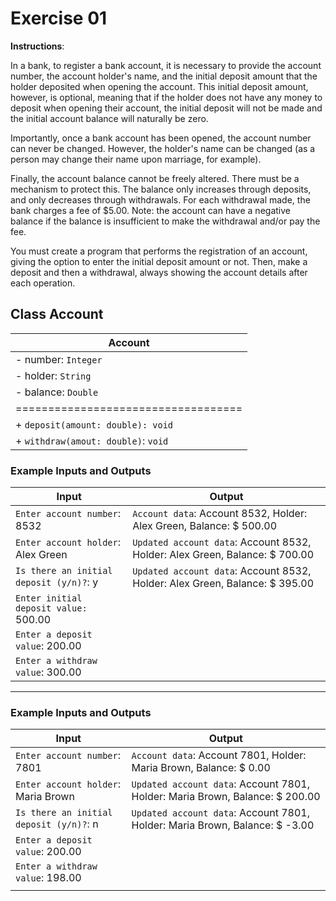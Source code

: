 # Exercise 01
**Instructions**:

In a bank, to register a bank account, it is necessary to provide the account number, the account holder's name, and the initial deposit amount that the holder deposited when opening the account. This initial deposit amount, however, is optional, meaning that if the holder does not have any money to deposit when opening their account, the initial deposit will not be made and the initial account balance will naturally be zero.

Importantly, once a bank account has been opened, the account number can never be changed. However, the holder's name can be changed (as a person may change their name upon marriage, for example).

Finally, the account balance cannot be freely altered. There must be a mechanism to protect this. The balance only increases through deposits, and only decreases through withdrawals. For each withdrawal made, the bank charges a fee of $5.00. Note: the account can have a negative balance if the balance is insufficient to make the withdrawal and/or pay the fee.

You must create a program that performs the registration of an account, giving the option to enter the initial deposit amount or not. Then, make a deposit and then a withdrawal, always showing the account details after each operation.

## Class Account

| **Account**                         |
|-------------------------------------|
| - number: `Integer`                 |
| - holder: `String`                  |
| - balance: `Double`                 |
| =================================== |
| + `deposit(amount: double): void`   |
| + `withdraw(amout: double)`: `void` |


### Example Inputs and Outputs

| **Input**                               | **Output**                                                                  |
|-----------------------------------------|-----------------------------------------------------------------------------|
| `Enter account number`: 8532            | `Account data`: Account 8532, Holder: Alex Green, Balance: $ 500.00         |
| `Enter account holder`: Alex Green      | `Updated account data`: Account 8532, Holder: Alex Green, Balance: $ 700.00 |
| `Is there an initial deposit (y/n)?`: y | `Updated account data`: Account 8532, Holder: Alex Green, Balance: $ 395.00 |
| `Enter initial deposit value:` 500.00   |                                                                             |
| `Enter a deposit value`: 200.00         |                                                                             |
| `Enter a withdraw value`: 300.00        |                                                                             |

***

### Example Inputs and Outputs

| **Input**                               | **Output**                                                                   |
|-----------------------------------------|------------------------------------------------------------------------------|
| `Enter account number`: 7801            | `Account data`: Account 7801, Holder: Maria Brown, Balance: $ 0.00           |
| `Enter account holder`: Maria Brown     | `Updated account data`: Account 7801, Holder: Maria Brown, Balance: $ 200.00 |
| `Is there an initial deposit (y/n)?`: n | `Updated account data`: Account 7801, Holder: Maria Brown, Balance: $ -3.00  |
| `Enter a deposit value`: 200.00         |                                                                              |
| `Enter a withdraw value`: 198.00        |                                                                              |
|                                         |                                                                              |


